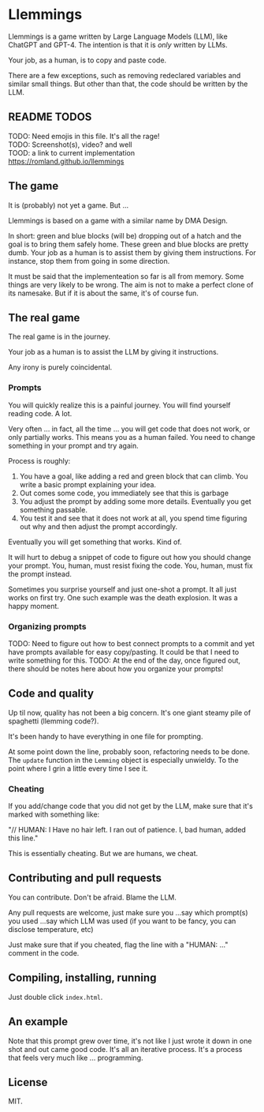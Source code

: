 # Llemmings
Llemmings is a game written by Large Language Models (LLM), like ChatGPT and GPT-4. The
intention is that it is _only_ written by LLMs.

Your job, as a human, is to copy and paste code.

There are a few exceptions, such as removing redeclared variables and similar small things.
But other than that, the code should be written by the LLM.

## README TODOS
TODO: Need emojis in this file. It's all the rage!  
TODO: Screenshot(s), video? and well  
TOOD: a link to current implementation    
https://romland.github.io/llemmings  


## The game
It is (probably) not yet a game. But ...

Llemmings is based on a game with a similar name by DMA Design. 

In short: green and blue blocks (will be) dropping out of a hatch and the goal is to bring
them safely home. These green and blue blocks are pretty dumb. Your job as a human is to 
assist them by giving them instructions. For instance, stop them from going in some direction.

It must be said that the implementeation so far is all from memory. Some things are very likely
to be wrong. The aim is not to make a perfect clone of its namesake. But if it is about the same,
it's of course fun.


## The real game
The real game is in the journey.

Your job as a human is to assist the LLM by giving it instructions.

Any irony is purely coincidental.


### Prompts
You will quickly realize this is a painful journey. You will find yourself reading code. A lot.

Very often ... in fact, all the time ... you will get code that does not work, or only
partially works. This means you as a human failed. You need to change something in your
prompt and try again.

Process is roughly:
1. You have a goal, like adding a red and green block that can climb.
   You write a basic prompt explaining your idea.
2. Out comes some code, you immediately see that this is garbage
3. You adjust the prompt by adding some more details.
   Eventually you get something passable.
4. You test it and see that it does not work at all, you spend time figuring out
   why and then adjust the prompt accordingly.

Eventually you will get something that works. Kind of.

It will hurt to debug a snippet of code to figure out how you should change your prompt.
You, human, must resist fixing the code. You, human, must fix the prompt instead.

Sometimes you surprise yourself and just one-shot a prompt. It all just works on first try.
One such example was the death explosion. It was a happy moment.


### Organizing prompts
TODO: Need to figure out how to best connect prompts to a commit and yet have prompts
      available for easy copy/pasting. It could be that I need to write something for
      this.
TODO: At the end of the day, once figured out, there should be notes here about how you organize your prompts!


## Code and quality
Up til now, quality has not been a big concern. It's one giant steamy pile of spaghetti (llemming code?).

It's been handy to have everything in one file for prompting.

At some point down the line, probably soon, refactoring needs to be done. The `update` function in the `Lemming`
object is especially unwieldy. To the point where I grin a little every time I see it.


### Cheating
If you add/change code that you did not get by the LLM, make sure that it's marked 
with something like:

"// HUMAN: I Have no hair left. I ran out of patience. I, bad human, added this line."

This is essentially cheating. But we are humans, we cheat.


## Contributing and pull requests
You can contribute. Don't be afraid. Blame the LLM.

Any pull requests are welcome, just make sure you
...say which prompt(s) you used
...say which LLM was used (if you want to be fancy, you can disclose temperature, etc)

Just make sure that if you cheated, flag the line with a "HUMAN: ..." comment in the code.


## Compiling, installing, running
Just double click `index.html`.


## An example
Note that this prompt grew over time, it's not like I just wrote it down in one shot and
out came good code. It's all an iterative process. It's a process that feels very much
like ... programming.


## License
MIT.
